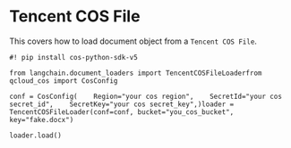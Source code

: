Tencent COS File
================

This covers how to load document object from a `Tencent COS File`.

    #! pip install cos-python-sdk-v5

    from langchain.document_loaders import TencentCOSFileLoaderfrom qcloud_cos import CosConfig

    conf = CosConfig(    Region="your cos region",    SecretId="your cos secret_id",    SecretKey="your cos secret_key",)loader = TencentCOSFileLoader(conf=conf, bucket="you_cos_bucket", key="fake.docx")

    loader.load()